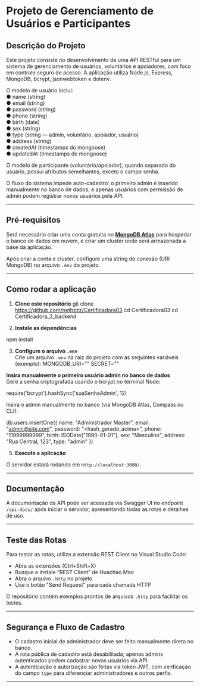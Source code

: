 # Projeto de Gerenciamento de Usuários e Participantes

## Descrição do Projeto

Este projeto consiste no desenvolvimento de uma API RESTful para um sistema de gerenciamento de usuários, voluntários e apoiadores, com foco em controle seguro de acesso. A aplicação utiliza Node.js, Express, MongoDB, bcrypt, jsonwebtoken e dotenv.  

O modelo de usuário inclui:  
● name (string)  
● email (string)  
● password (string)  
● phone (string)  
● birth (date)  
● sex (string)  
● type (string — admin, voluntário, apoiador, usuário)  
● address (string)  
● createdAt (timestamps do mongoose)  
● updatedAt (timestamps do mongoose)  

O modelo de participante (voluntário/apoiador), quando separado do usuário, possui atributos semelhantes, exceto o campo senha.

O fluxo do sistema impede auto-cadastro: o primeiro admin é inserido manualmente no banco de dados, e apenas usuários com permissão de admin podem registrar novos usuários pela API.

---

## Pré-requisitos

Será necessário criar uma conta gratuita no **[MongoDB Atlas](https://www.mongodb.com/cloud/atlas)** para hospedar o banco de dados em nuvem, e criar um cluster onde será armazenada a base da aplicação.

Após criar a conta e cluster, configure uma string de conexão (URI MongoDB) no arquivo `.env` do projeto.

---

## Como rodar a aplicação

1. **Clone este repositório**
git clone https://github.com/nethzzz/Certificadora03
cd Certificadora03
cd Certificadora_3_backend

2. **Instale as dependências**

npm install

3. **Configure o arquivo `.env`**  
Crie um arquivo `.env` na raiz do projeto com as seguintes variáveis (exemplo):
MONGODB_URI=""
SECRET=""

**Insira manualmente o primeiro usuário admin no banco de dados**  
Gere a senha criptografada usando o bcrypt no terminal Node:

require('bcrypt').hashSync('suaSenhaAdmin', 12)

Insira o admin manualmente no banco (via MongoDB Atlas, Compass ou CLI):

db.users.insertOne({
name: "Administrador Master",
email: "admin@site.com",
password: "<hash_gerado_acima>",
phone: "11999999999",
birth: ISODate("1990-01-01"),
sex: "Masculino",
address: "Rua Central, 123",
type: "admin"
})

5. **Execute a aplicação**

O servidor estará rodando em `http://localhost:3000/`.

---

## Documentação

A documentação da API pode ser acessada via Swagger UI no endpoint `/api-docs/` após iniciar o servidor, apresentando todas as rotas e detalhes de uso.

---

## Teste das Rotas

Para testar as rotas, utilize a extensão REST Client no Visual Studio Code:  

- Abra as extensões (Ctrl+Shift+X)  
- Busque e instale “REST Client” de Huachao Mao  
- Abra o arquivo `.http` no projeto  
- Use o botão "Send Request" para cada chamada HTTP

O repositório contém exemplos prontos de arquivos `.http` para facilitar os testes.

---

## Segurança e Fluxo de Cadastro

- O cadastro inicial de administrador deve ser feito manualmente direto no banco.  
- A rota pública de cadastro está desabilitada; apenas admins autenticados podem cadastrar novos usuários via API.  
- A autenticação e autorização são feitas via token JWT, com verificação do campo `type` para diferenciar administradores e outros perfis.  

---
